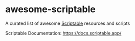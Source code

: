 # awesome-scriptable
A curated list of awesome [Scriptable](https://docs.scriptable.app/) resources and scripts 

Scriptable Documentation: https://docs.scriptable.app/
